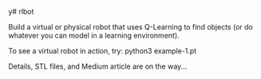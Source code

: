 y# rlbot

Build a virtual or physical robot that uses Q-Learning to find objects (or do whatever you can model in a learning environment).

To see a virtual robot in action, try: python3 example-1.pt

Details, STL files, and Medium article are on the way...
